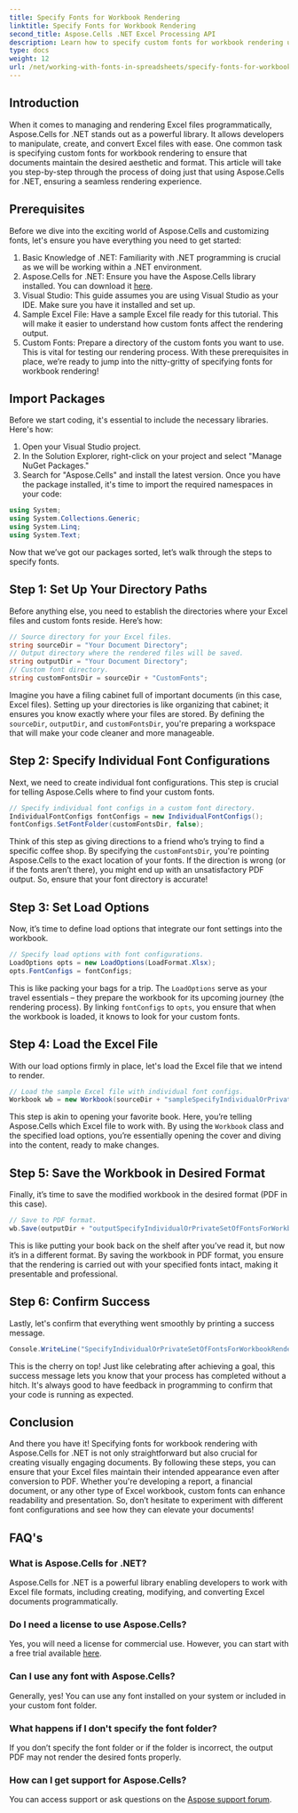 ```yaml
---
title: Specify Fonts for Workbook Rendering
linktitle: Specify Fonts for Workbook Rendering
second_title: Aspose.Cells .NET Excel Processing API
description: Learn how to specify custom fonts for workbook rendering using Aspose.Cells for .NET. A step-by-step guide to ensure perfect PDF output.
type: docs
weight: 12
url: /net/working-with-fonts-in-spreadsheets/specify-fonts-for-workbook-rendering/
---
```

## Introduction
When it comes to managing and rendering Excel files programmatically, Aspose.Cells for .NET stands out as a powerful library. It allows developers to manipulate, create, and convert Excel files with ease. One common task is specifying custom fonts for workbook rendering to ensure that documents maintain the desired aesthetic and format. This article will take you step-by-step through the process of doing just that using Aspose.Cells for .NET, ensuring a seamless rendering experience.
## Prerequisites
Before we dive into the exciting world of Aspose.Cells and customizing fonts, let's ensure you have everything you need to get started:
1. Basic Knowledge of .NET: Familiarity with .NET programming is crucial as we will be working within a .NET environment.
2. Aspose.Cells for .NET: Ensure you have the Aspose.Cells library installed. You can download it [here](https://releases.aspose.com/cells/net/).
3. Visual Studio: This guide assumes you are using Visual Studio as your IDE. Make sure you have it installed and set up.
4. Sample Excel File: Have a sample Excel file ready for this tutorial. This will make it easier to understand how custom fonts affect the rendering output.
5. Custom Fonts: Prepare a directory of the custom fonts you want to use. This is vital for testing our rendering process.
With these prerequisites in place, we’re ready to jump into the nitty-gritty of specifying fonts for workbook rendering!
## Import Packages
Before we start coding, it's essential to include the necessary libraries. Here's how:
1. Open your Visual Studio project.
2. In the Solution Explorer, right-click on your project and select "Manage NuGet Packages."
3. Search for "Aspose.Cells" and install the latest version.
Once you have the package installed, it's time to import the required namespaces in your code:
```csharp
using System;
using System.Collections.Generic;
using System.Linq;
using System.Text;
```
Now that we’ve got our packages sorted, let’s walk through the steps to specify fonts.
## Step 1: Set Up Your Directory Paths
Before anything else, you need to establish the directories where your Excel files and custom fonts reside. Here’s how:
```csharp
// Source directory for your Excel files.
string sourceDir = "Your Document Directory";
// Output directory where the rendered files will be saved.
string outputDir = "Your Document Directory";
// Custom font directory.
string customFontsDir = sourceDir + "CustomFonts";
```

Imagine you have a filing cabinet full of important documents (in this case, Excel files). Setting up your directories is like organizing that cabinet; it ensures you know exactly where your files are stored. By defining the `sourceDir`, `outputDir`, and `customFontsDir`, you're preparing a workspace that will make your code cleaner and more manageable.
## Step 2: Specify Individual Font Configurations
Next, we need to create individual font configurations. This step is crucial for telling Aspose.Cells where to find your custom fonts.
```csharp
// Specify individual font configs in a custom font directory.
IndividualFontConfigs fontConfigs = new IndividualFontConfigs();
fontConfigs.SetFontFolder(customFontsDir, false);
```
Think of this step as giving directions to a friend who’s trying to find a specific coffee shop. By specifying the `customFontsDir`, you're pointing Aspose.Cells to the exact location of your fonts. If the direction is wrong (or if the fonts aren’t there), you might end up with an unsatisfactory PDF output. So, ensure that your font directory is accurate!
## Step 3: Set Load Options
Now, it’s time to define load options that integrate our font settings into the workbook.
```csharp
// Specify load options with font configurations.
LoadOptions opts = new LoadOptions(LoadFormat.Xlsx);
opts.FontConfigs = fontConfigs;
```
This is like packing your bags for a trip. The `LoadOptions` serve as your travel essentials – they prepare the workbook for its upcoming journey (the rendering process). By linking `fontConfigs` to `opts`, you ensure that when the workbook is loaded, it knows to look for your custom fonts.
## Step 4: Load the Excel File
With our load options firmly in place, let's load the Excel file that we intend to render.
```csharp
// Load the sample Excel file with individual font configs.
Workbook wb = new Workbook(sourceDir + "sampleSpecifyIndividualOrPrivateSetOfFontsForWorkbookRendering.xlsx", opts);
```
This step is akin to opening your favorite book. Here, you’re telling Aspose.Cells which Excel file to work with. By using the `Workbook` class and the specified load options, you’re essentially opening the cover and diving into the content, ready to make changes.
## Step 5: Save the Workbook in Desired Format
Finally, it’s time to save the modified workbook in the desired format (PDF in this case).
```csharp
// Save to PDF format.
wb.Save(outputDir + "outputSpecifyIndividualOrPrivateSetOfFontsForWorkbookRendering.pdf", SaveFormat.Pdf);
```
This is like putting your book back on the shelf after you’ve read it, but now it’s in a different format. By saving the workbook in PDF format, you ensure that the rendering is carried out with your specified fonts intact, making it presentable and professional.
## Step 6: Confirm Success
Lastly, let's confirm that everything went smoothly by printing a success message.
```csharp
Console.WriteLine("SpecifyIndividualOrPrivateSetOfFontsForWorkbookRendering executed successfully.");
```
This is the cherry on top! Just like celebrating after achieving a goal, this success message lets you know that your process has completed without a hitch. It's always good to have feedback in programming to confirm that your code is running as expected.
## Conclusion
And there you have it! Specifying fonts for workbook rendering with Aspose.Cells for .NET is not only straightforward but also crucial for creating visually engaging documents. By following these steps, you can ensure that your Excel files maintain their intended appearance even after conversion to PDF. Whether you're developing a report, a financial document, or any other type of Excel workbook, custom fonts can enhance readability and presentation. So, don’t hesitate to experiment with different font configurations and see how they can elevate your documents!
## FAQ's
### What is Aspose.Cells for .NET?  
Aspose.Cells for .NET is a powerful library enabling developers to work with Excel file formats, including creating, modifying, and converting Excel documents programmatically.
### Do I need a license to use Aspose.Cells?  
Yes, you will need a license for commercial use. However, you can start with a free trial available [here](https://releases.aspose.com/).
### Can I use any font with Aspose.Cells?  
Generally, yes! You can use any font installed on your system or included in your custom font folder.
### What happens if I don't specify the font folder?  
If you don’t specify the font folder or if the folder is incorrect, the output PDF may not render the desired fonts properly.
### How can I get support for Aspose.Cells?  
You can access support or ask questions on the [Aspose support forum](https://forum.aspose.com/c/cells/9).